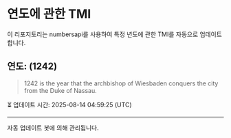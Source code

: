 
# 연도에 관한 TMI

이 리포지토리는 numbersapi를 사용하여 특정 년도에 관한 TMI를 자동으로 업데이트합니다.

## 연도: (1242)
> 1242 is the year that the archbishop of Wiesbaden conquers the city from the Duke of Nassau.

⏳ 업데이트 시간: 2025-08-14 04:59:25 (UTC)

---
자동 업데이트 봇에 의해 관리됩니다.
